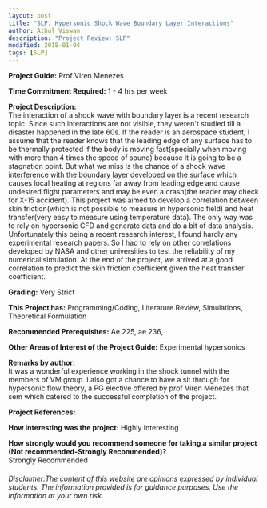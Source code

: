 ```yaml
---
layout: post
title: "SLP: Hypersonic Shock Wave Boundary Layer Interactions"
author: Athul Viswam
description: "Project Review: SLP"
modified: 2018-01-04
tags: [SLP]
---
```


**Project Guide:** Prof Viren Menezes

**Time Commitment Required:** 1 - 4 hrs per week

**Project Description:**  
The interaction of a shock wave with boundary layer is a recent research topic. Since such interactions are not visible, they weren't studied till a disaster happened in the late 60s. If the reader is an aerospace student, I assume that the reader knows that the leading edge of any surface has to be thermally protected if the body is moving fast(specially when moving with more than 4 times the speed of sound) because it is going to be a stagnation point. But what we miss is the chance of a shock wave interference with the boundary layer developed on the surface which causes local heating at regions far away from leading edge and cause undesired flight parameters and may be even a crash(the reader may check for X-15 accident). This project was aimed to develop a correlation between skin friction(which is not possible to measure in hypersonic field) and heat transfer(very easy to measure using temperature data). The only way was to rely on hypersonic CFD and generate data and do a bit of data analysis. Unfortunately this being a recent research interest, I found hardly any experimental research papers. So I had to rely on other correlations developed by NASA and other universities to test the reliability of my numerical simulation. At the end of the project, we arrived at a good correlation to predict the skin friction coefficient given the heat transfer coefficient.

**Grading:** Very Strict

**This Project has:** Programming/Coding, Literature Review, Simulations, Theoretical Formulation

**Recommended Prerequisites:** Ae 225, ae 236,

**Other Areas of Interest of the Project Guide:** Experimental hypersonics 

**Remarks by author:**  
It was a wonderful experience working in the shock tunnel with the members of VM group. I also got a chance to have a sit through for hypersonic flow theory, a PG elective offered by prof Viren Menezes that sem which catered to the successful completion of the project.

**Project References:**  


**How interesting was the project:** Highly Interesting

**How strongly would you recommend someone for taking a similar project (Not recommended-Strongly Recommended)?**  
Strongly Recommended

###### Disclaimer:The content of this website are opinions expressed by individual students. The information provided is for guidance purposes. Use the information at your own risk. 
